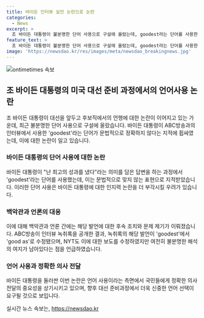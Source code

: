 ```yaml
---
title: 바이든 인터뷰 실언 논란으로 논란
categories:
  - News
excerpt: >
  조 바이든 대통령이 불분명한 단어 사용으로 구설에 올랐는데, goodest라는 단어를 사용한 것으로 알려졌다. 이에 대한 논란을 빚은 바이든 대통령에 대한 인지력 논란으로 이어질 수 있음에 대한 우려가 나오고 있다. 이에 백악관과 ABC방송의 관련 발언이 수정되는 등 논란이 확산되고 있다.
feature_text: >
  조 바이든 대통령이 불분명한 단어 사용으로 구설에 올랐는데, goodest라는 단어를 사용한 것으로 알려졌다. 이에 대한 논란을 빚은 바이든 대통령에 대한 인지력 논란으로 이어질 수 있음에 대한 우려가 나오고 있다. 이에 백악관과 ABC방송의 관련 발언이 수정되는 등 논란이 확산되고 있다.
image: 'https://newsdao.kr/res/images/meta/newsdao_breakingnews.jpg'
---
```


<p><img src="httpss://newsdao.kr/res/images/meta/newsdao_breakingnews.jpg" alt="ontimetimes 속보" /></p>

<h2 data-ke-size="size26">조 바이든 대통령의 미국 대선 준비 과정에서의 언어사용 논란</h2>

<p data-ke-size="size16">조 바이든 대통령이 대선을 앞두고 후보직에서의 언행에 대한 논란이 이어지고 있는 가운데, 최근 불분명한 단어 사용으로 구설에 올랐습니다. 바이든 대통령이 ABC방송과의 인터뷰에서 사용한 'goodest'라는 단어가 문법적으로 정확하지 않다는 지적에 휩싸였는데, 이에 대한 논란이 일고 있습니다.</p>

<h3><b>바이든 대통령의 단어 사용에 대한 논란</b></h3>

<p data-ke-size="size16">바이든 대통령이 "난 최고의 성과를 냈다"라는 의미를 담은 답변을 하는 과정에서 'goodest'라는 단어를 사용했는데, 이는 문법적으로 맞지 않는 표현으로 지적받았습니다. 이러한 단어 사용은 바이든 대통령에 대한 인지력 논란을 더 부각시킬 우려가 있습니다.</p>

<h3><b>백악관과 언론의 대응</b></h3>

<p data-ke-size="size16">이에 대해 백악관과 언론 간에는 해당 발언에 대한 후속 조치와 문제 제기가 이뤄졌습니다. ABC방송이 인터뷰 녹취록을 공개한 결과, 녹취록의 해당 발언이 'goodest'에서 'good as'로 수정됐으며, NYT도 이에 대한 보도를 수정하였지만 여전히 불분명한 해석의 여지가 남아있다는 점을 언급하였습니다.</p>

<h3><b>언어 사용과 정확한 의사 전달</b></h3>

<p data-ke-size="size16">바이든 대통령을 둘러싼 이번 논란은 언어 사용이라는 측면에서 국민들에게 정확한 의사 전달의 중요성을 상기시키고 있으며, 향후 대선 준비과정에서 더욱 신중한 언어 선택이 요구될 것으로 보입니다.</p>
실시간 뉴스 속보는, <a href="https://newsdao.kr" rel="dofollow">https://newsdao.kr</a>



